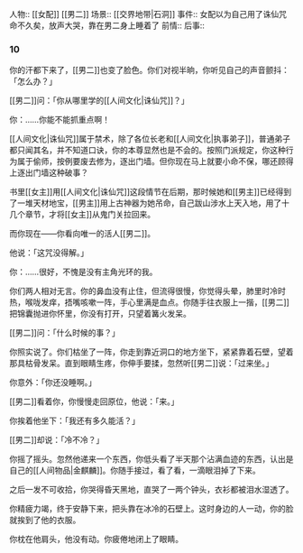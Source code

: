 人物:: [[女配]] [[男二]]
场景:: [[交界地带|石洞]]
事件:: 女配以为自己用了诛仙咒命不久矣，放声大哭，靠在男二身上睡着了
前情:: 
后事:: 


### 10

你的汗都下来了，[[男二]]也变了脸色。你们对视半晌，你听见自己的声音颤抖：「怎么办？」

[[男二]]问：「你从哪里学的[[人间文化|诛仙咒]]？」

你：……你能不能抓重点啊！

[[人间文化|诛仙咒]]属于禁术，除了各位长老和[[人间文化|执事弟子]]，普通弟子都只闻其名，并不知道口诀，你的本尊显然也是不会的。按照门派规定，你这种行为属于偷师，按例要废去修为，逐出门墙。但你现在马上就要小命不保，哪还顾得上逐出门墙这种破事？

书里[[女主]]用[[人间文化|诛仙咒]]这段情节在后期，那时候她和[[男主]]已经得到了一堆天材地宝，[[男主]]用上古神器为她吊命，自己跋山涉水上天入地，用了十几个章节，才将[[女主]]从鬼门关拉回来。

而你现在——你看向唯一的活人[[男二]]。

他说：「这咒没得解。」

你：……很好，不愧是没有主角光环的我。

你们两人相对无言。你的鼻血没有止住，但流得很慢，你觉得头晕，肺里时冷时热，喉咙发痒，捂嘴咳嗽一阵，手心里满是血点。你随手往衣服上一揩，[[男二]]把锦囊抛进你怀里，你没有打开，只望着篝火发呆。

[[男二]]问：「什么时候的事？」

你照实说了。你们枯坐了一阵，你走到靠近洞口的地方坐下，紧紧靠着石壁，望着那具枯骨发呆。直到眼睛生疼，你伸手要揉，忽然听[[男二]]说：「过来坐。」

你意外：「你还没睡啊。」

[[男二]]看着你，你慢慢走回原位，他说：「来。」

你挨着他坐下：「我还有多久能活？」

[[男二]]却说：「冷不冷？」

你摇了摇头。忽然他递来一个东西，你低头看了半天那个沾满血迹的东西，认出是自己的[[人间物品|金麒麟]]。你随手接过，看了看，一滴眼泪掉了下来。

之后一发不可收拾，你哭得昏天黑地，直哭了一两个钟头，衣衫都被泪水湿透了。

你精疲力竭，终于安静下来，把头靠在冰冷的石壁上。这时身边的人一动，你的脸就挨到了他的衣服。

你枕在他肩头，他没有动。你疲倦地闭上了眼睛。
